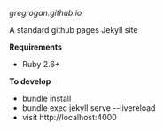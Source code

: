*gregrogan.github.io*

A standard github pages Jekyll site

**Requirements**
- Ruby 2.6+

**To develop**
- bundle install
- bundle exec jekyll serve --livereload
- visit http://localhost:4000
